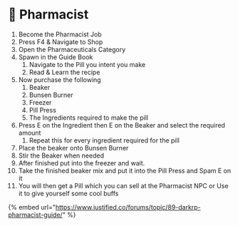 # 💊 Pharmacist

1. Become the Pharmacist Job
2. Press F4 & Navigate to Shop
3. Open the Pharmaceuticals Category
4. Spawn in the Guide Book
   1. Navigate to the Pill you intent you make
   2. Read & Learn the recipe
5. Now purchase the following
   1. Beaker
   2. Bunsen Burner
   3. Freezer
   4. Pill Press
   5. The Ingredients required to make the pill
6. Press E on the Ingredient then E on the Beaker and select the required amount
   1. Repeat this for every ingredient required for the pill
7. Place the beaker onto Bunsen Burner
8. Stir the Beaker when needed
9. After finished put into the freezer and wait.
10. Take the finished beaker mix and put it into the Pill Press and Spam E on it
11. You will then get a Pill which you can sell at the Pharmacist NPC or Use it to give yourself some cool buffs

{% embed url="https://www.justified.co/forums/topic/89-darkrp-pharmacist-guide/" %}
